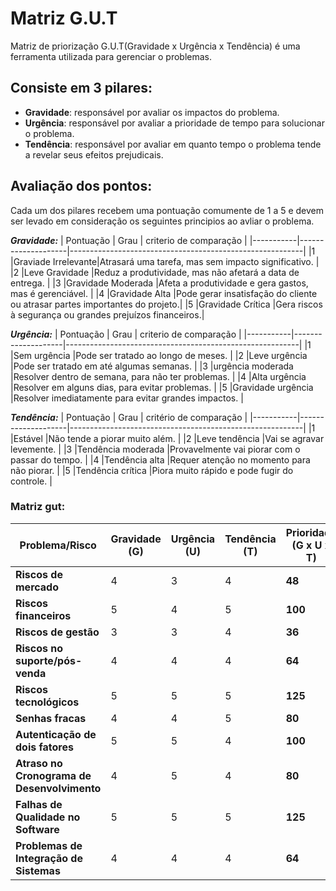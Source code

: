 # Matriz G.U.T

Matriz de priorização G.U.T(Gravidade x Urgência x Tendência) é uma ferramenta utilizada para gerenciar o problemas. 

## Consiste em 3 pilares:

* **Gravidade**: responsável por avaliar os impactos do problema.
* **Urgência**: responsável por avaliar a prioridade de tempo para solucionar o problema.
* **Tendência**: responsável por avaliar em quanto tempo o problema tende a revelar seus efeitos prejudicais.

## Avaliação dos pontos:

Cada um dos pilares recebem uma pontuação comumente de 1 a 5 e devem ser levado em consideração os seguintes principios ao avliar o problema.


**_Gravidade:_**
| Pontuação |     Grau           |   criterio de comparação                                 |
|-----------|--------------------|----------------------------------------------------------|
|1          |Graviade Irrelevante|Atrasará uma tarefa, mas sem impacto significativo.       |
|2          |Leve Gravidade      |Reduz a produtividade, mas não afetará a data de entrega. |
|3          |Gravidade Moderada  |Afeta a produtividade e gera gastos, mas é gerenciável.   |
|4          |Gravidade Alta      |Pode gerar insatisfação do cliente ou atrasar partes importantes do projeto.|
|5          |Gravidade Crítica   |Gera riscos à segurança ou grandes prejuízos financeiros.|  


**_Urgência:_**
| Pontuação |     Grau           |   criterio de comparação                                 |
|-----------|--------------------|----------------------------------------------------------|
|1          |Sem urgência        |Pode ser tratado ao longo de meses.                       |
|2          |Leve urgência       |Pode ser tratado em até algumas semanas.                  |
|3          |urgência moderada   |Resolver dentro de semana, para não ter problemas.        |
|4          |Alta urgência       |Resolver em alguns dias, para evitar problemas.           |
|5          |Gravidade urgência  |Resolver imediatamente para evitar grandes impactos.      |  



**_Tendência:_**
| Pontuação |     Grau           |   critério de comparação                                 |
|-----------|--------------------|----------------------------------------------------------|
|1          |Estável             |Não tende a piorar muito além.                            |
|2          |Leve tendência      |Vai se agravar levemente.                                 |
|3          |Tendência moderada  |Provavelmente vai piorar com o passar do tempo.           |
|4          |Tendência alta      |Requer atenção no momento para não piorar.                |
|5          |Tendência crítica   |Piora muito rápido e pode fugir do controle.              |


### Matriz gut:

| **Problema/Risco**                          | **Gravidade (G)** | **Urgência (U)** | **Tendência (T)** | **Prioridade (G x U x T)** |
|---------------------------------------------|-------------------|-------------------|-------------------|---------------------------|
| **Riscos de mercado**                       | 4                 | 3                 | 4                 | **48**                    |
| **Riscos financeiros**                      | 5                 | 4                 | 5                 | **100**                   |
| **Riscos de gestão**                        | 3                 | 3                 | 4                 | **36**                    |
| **Riscos no suporte/pós-venda**             | 4                 | 4                 | 4                 | **64**                    |
| **Riscos tecnológicos**                     | 5                 | 5                 | 5                 | **125**                   |
| **Senhas fracas**                           | 4                 | 4                 | 5                 | **80**                    |
| **Autenticação de dois fatores**            | 5                 | 5                 | 4                 | **100**                   |
| **Atraso no Cronograma de Desenvolvimento** | 4                 | 5                 | 4                 | **80**                    |
| **Falhas de Qualidade no Software**         | 5                 | 5                 | 5                 | **125**                   |
| **Problemas de Integração de Sistemas**     | 4                 | 4                 | 4                 | **64**                    |

